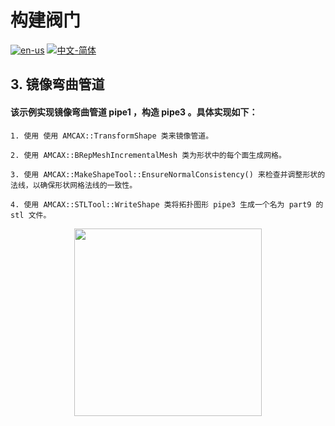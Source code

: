 # 构建阀门

[![en-us](https://img.shields.io/badge/en-us-yellow.svg)](./README.md) [![中文-简体](https://img.shields.io/badge/%E4%B8%AD%E6%96%87-%E7%AE%80%E4%BD%93-red.svg)](./README.zh_cn.md)

## 3. 镜像弯曲管道

#### 该示例实现镜像弯曲管道 pipe1 ，构造 pipe3 。具体实现如下：
	1. 使用 使用 AMCAX::TransformShape 类来镜像管道。

	2. 使用 AMCAX::BRepMeshIncrementalMesh 类为形状中的每个面生成网格。

	3. 使用 AMCAX::MakeShapeTool::EnsureNormalConsistency() 来检查并调整形状的法线，以确保形状网格法线的一致性。

	4. 使用 AMCAX::STLTool::WriteShape 类将拓扑图形 pipe3 生成一个名为 part9 的 stl 文件。

<div align = center><img src="https://img2.imgtp.com/2024/05/10/LLXHZTTP.png" width="300" height="300">

